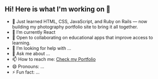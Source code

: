 ## Hi! Here is what I'm working on 👋


- 🔭 Just learned HTML, CSS, JavaScript, and Ruby on Rails — now building my photography portfolio site to bring it all together.
- 🌱 I’m currently React
- 👯 Open to collaborating on educational apps that improve access to learning.
- 🤔 I’m looking for help with ...
- 💬 Ask me about ...
- 📫 How to reach me: [Check my Portfolio](https://tanja-maria.github.io/tanja-heinz-portfolio/)
- 😄 Pronouns: ...
- ⚡ Fun fact: ...

